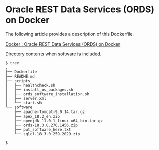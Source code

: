 # Oracle REST Data Services (ORDS) on Docker

The following article provides a description of this Dockerfile.

[Docker : Oracle REST Data Services (ORDS) on Docker](https://oracle-base.com/articles/linux/docker-oracle-rest-data-services-ords-on-docker)

Directory contents when software is included.

```
$ tree
.
├── Dockerfile
├── README.md
├── scripts
│   ├── healthcheck.sh
│   ├── install_os_packages.sh
│   ├── ords_software_installation.sh
│   ├── server.xml
│   └── start.sh
└── software
    ├── apache-tomcat-9.0.14.tar.gz
    ├── apex_18.2_en.zip
    ├── openjdk-11.0.1_linux-x64_bin.tar.gz
    ├── ords-18.3.0.270.1456.zip
    ├── put_software_here.txt
    └── sqlcl-18.3.0.259.2029.zip

$
```
